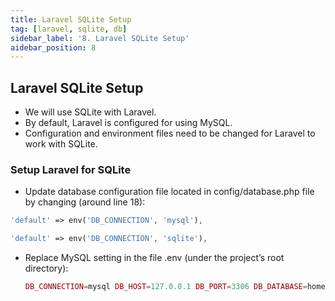 ```yaml
---
title: Laravel SQLite Setup
tag: [laravel, sqlite, db]
sidebar_label: '8. Laravel SQLite Setup'
aidebar_position: 8
---
```


## Laravel SQLite Setup
- We will use SQLite with Laravel.
- By default, Laravel is configured for
using MySQL.
- Configuration and environment files need to be changed for Laravel to work with SQLite.
### Setup Laravel for SQLite
- Update database configuration file located in config/database.php file by changing (around line 18):
```php
'default' => env('DB_CONNECTION', 'mysql'),
```
```php
'default' => env('DB_CONNECTION', 'sqlite'),
```
- Replace MySQL setting in the file .env (under the project’s root directory):
  ```php
  DB_CONNECTION=mysql DB_HOST=127.0.0.1 DB_PORT=3306 DB_DATABASE=homestead DB_USERNAME=homestead DB_PASSWORD=secret
  ```